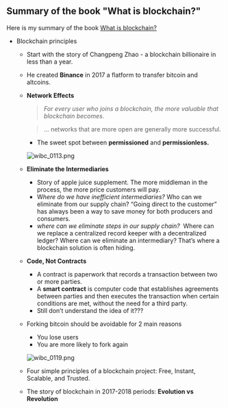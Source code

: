 ## Summary of the book "What is blockchain?"

Here is my summary of the book [What is blockchain?](https://learning.oreilly.com/library/view/what-is-blockchain)

- Blockchain principles
    - Start with the story of Changpeng Zhao - a blockchain billionaire in less than a year.
    - He created **Binance** in 2017 a flatform to transfer bitcoin and altcoins.
    - **Network Effects**
        
        > *For every user who joins a blockchain, the more valuable that blockchain becomes.*
        
        > ... networks that are more open are generally more successful.
        
        - The sweet spot between **permissioned** and **permissionless.**
        
        ![wibc_0113.png](https://cdn.hashnode.com/res/hashnode/image/upload/v1645976339448/imSKEovqB.png)
        
    - **Eliminate the Intermediaries**
        - Story of apple juice supplement. The more middleman in the process, the more price customers will pay.
        - W*here do we have inefficient intermediaries?* Who can we eliminate from our supply chain? “Going direct to the customer” has always been a way to save money for both producers and consumers.
        - *where can we eliminate steps in our supply chain?* 
        Where can we replace a centralized record keeper with a decentralized ledger? Where can we eliminate an intermediary? That’s where a blockchain solution is often hiding.
    - ****Code, Not Contracts****
        - A contract is paperwork that records a transaction between two or more parties.
        - A **smart contract** is computer code that establishes agreements between parties and then executes the transaction when certain conditions are met, without the need for a third party.
        - Still don’t understand the idea of it???
    - Forking bitcoin should be avoidable for 2 main reasons
        - You lose users
        - You are more likely to fork again
        
        ![wibc_0119.png](https://cdn.hashnode.com/res/hashnode/image/upload/v1645976462753/8Z3Q5vTqm.png)

    - Four simple principles of a blockchain project: Free, Instant, Scalable, and Trusted.
    - The story of blockchain in 2017-2018 periods: ****Evolution vs Revolution****